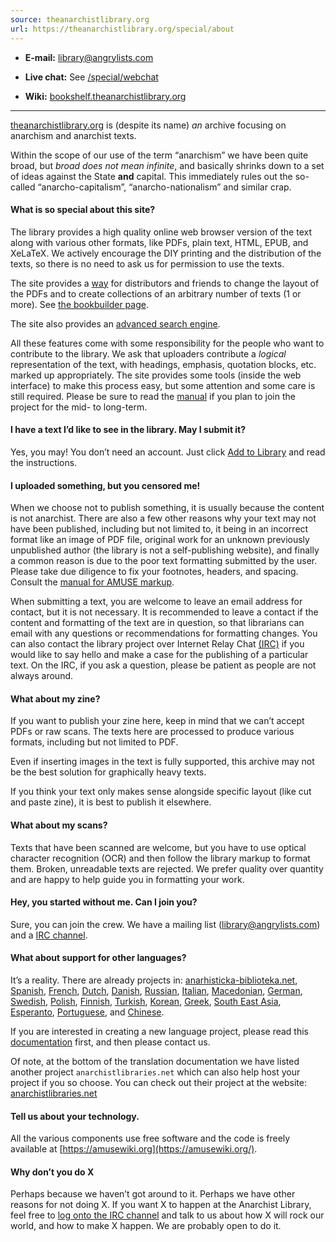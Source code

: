 ```yaml
---
source: theanarchistlibrary.org
url: https://theanarchistlibrary.org/special/about
---
```


-   **E-mail:** library@angrylists.com
    
-   **Live chat:** See [/special/webchat](https://theanarchistlibrary.org/special/webchat)
    
-   **Wiki:** [bookshelf.theanarchistlibrary.org](https://bookshelf.theanarchistlibrary.org/)
    

---

[theanarchistlibrary.org](http://theanarchistlibrary.org/) is (despite its name) _an_ archive focusing on anarchism and anarchist texts.

Within the scope of our use of the term “anarchism” we have been quite broad, but _broad does not mean infinite_, and basically shrinks down to a set of ideas against the State **and** capital. This immediately rules out the so-called “anarcho-capitalism”, “anarcho-nationalism” and similar crap.

#### What is so special about this site?

The library provides a high quality online web browser version of the text along with various other formats, like PDFs, plain text, HTML, EPUB, and XeLaTeX. We actively encourage the DIY printing and the distribution of the texts, so there is no need to ask us for permission to use the texts.

The site provides a [way](https://theanarchistlibrary.org/bookbuilder) for distributors and friends to change the layout of the PDFs and to create collections of an arbitrary number of texts (1 or more). See [the bookbuilder page](https://theanarchistlibrary.org/bookbuilder).

The site also provides an [advanced search engine](https://theanarchistlibrary.org/search).

All these features come with some responsibility for the people who want to contribute to the library. We ask that uploaders contribute a _logical_ representation of the text, with headings, emphasis, quotation blocks, etc. marked up appropriately. The site provides some tools (inside the web interface) to make this process easy, but some attention and some care is still required. Please be sure to read the [manual](http://amusewiki.org/library/manual) if you plan to join the project for the mid- to long-term.

#### I have a text I’d like to see in the library. May I submit it?

Yes, you may! You don’t need an account. Just click [Add to Library](https://theanarchistlibrary.org/action/text/new) and read the instructions.

#### I uploaded something, but you censored me!

When we choose not to publish something, it is usually because the content is not anarchist. There are also a few other reasons why your text may not have been published, including but not limited to, it being in an incorrect format like an image of PDF file, original work for an unknown previously unpublished author (the library is not a self-publishing website), and finally a common reason is due to the poor text formatting submitted by the user. Please take due diligence to fix your footnotes, headers, and spacing. Consult the [manual for AMUSE markup](http://www.amusewiki.org/library/manual).

When submitting a text, you are welcome to leave an email address for contact, but it is not necessary. It is recommended to leave a contact if the content and formatting of the text are in question, so that librarians can email with any questions or recommendations for formatting changes. You can also contact the library project over Internet Relay Chat [(IRC)](https://theanarchistlibrary.org/special/webchat) if you would like to say hello and make a case for the publishing of a particular text. On the IRC, if you ask a question, please be patient as people are not always around.

#### What about my zine?

If you want to publish your zine here, keep in mind that we can’t accept PDFs or raw scans. The texts here are processed to produce various formats, including but not limited to PDF.

Even if inserting images in the text is fully supported, this archive may not be the best solution for graphically heavy texts.

If you think your text only makes sense alongside specific layout (like cut and paste zine), it is best to publish it elsewhere.

#### What about my scans?

Texts that have been scanned are welcome, but you have to use optical character recognition (OCR) and then follow the library markup to format them. Broken, unreadable texts are rejected. We prefer quality over quantity and are happy to help guide you in formatting your work.

#### Hey, you started without me. Can I join you?

Sure, you can join the crew. We have a mailing list (library@angrylists.com) and a [IRC channel](https://theanarchistlibrary.org/special/webchat).

#### What about support for other languages?

It’s a reality. There are already projects in: [anarhisticka-biblioteka.net](https://anarhisticka-biblioteka.net/), [Spanish](https://es.theanarchistlibrary.org/), [French](https://fr.theanarchistlibrary.org/), [Dutch](https://a-bieb.nl/), [Danish](https://da.theanarchistlibrary.org/), [Russian](https://ru.theanarchistlibrary.org/), [Italian](https://bibliotecaanarchica.org/), [Macedonian](https://www.anarhisticka-biblioteka.org/), [German](http://anarchistischebibliothek.org/), [Swedish](http://sv.theanarchistlibrary.org/), [Polish](https://pl.anarchistlibraries.net/), [Finnish](https://fi.theanarchistlibrary.org/), [Turkish](https://tr.anarchistlibraries.net/), [Korean](https://kr.theanarchistlibrary.org/), [Greek](https://gr.theanarchistlibrary.org/), [South East Asia](https://sea.theanarchistlibrary.org/), [Esperanto](https://eo.theanarchistlibrary.org/), [Portuguese](https://bibliotecaanarquista.org/), and [Chinese](https://zh.anarchistlibraries.net/).

If you are interested in creating a new language project, please read this [documentation](https://bookshelf.theanarchistlibrary.org/library/librarian-how-to-create-new-language-sections-of-the-library-en) first, and then please contact us.

Of note, at the bottom of the translation documentation we have listed another project `anarchistlibraries.net` which can also help host your project if you so choose. You can check out their project at the website: [anarchistlibraries.net](https://www.anarchistlibraries.net/)

#### Tell us about your technology.

All the various components use free software and the code is freely available at [https://amusewiki.org](https://amusewiki.org/).

#### Why don’t you do X

Perhaps because we haven’t got around to it. Perhaps we have other reasons for not doing X. If you want X to happen at the Anarchist Library, feel free to [log onto the IRC channel](https://theanarchistlibrary.org/special/webchat) and talk to us about how X will rock our world, and how to make X happen. We are probably open to do it.
